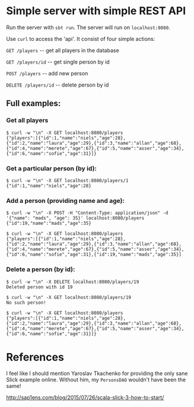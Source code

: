 # Simple server with simple REST API

Run the server with `sbt run`. The server will run on `localhost:8080`.

Use `curl` to access the 'api'. It consist of four simple actions:

`GET /players` -- get all players in the database

`GET /players/id` -- get single person by id

`POST /players` -- add new person

`DELETE /players/id` -- delete person by id

## Full examples:

### Get all players

```
$ curl -w "\n" -X GET localhost:8080/players
{"players":[{"id":1,"name":"niels","age":28},{"id":2,"name":"laura","age":29},{"id":3,"name":"allan","age":68},{"id":4,"name":"merete","age":67},{"id":5,"name":"asser","age":34},{"id":6,"name":"sofie","age":31}]}
```

### Get a particular person (by id):

```
$ curl -w "\n" -X GET localhost:8080/players/1
{"id":1,"name":"niels","age":28}
```

### Add a person (providing name and age):

```
$ curl -w "\n" -X POST -H "Content-Type: application/json" -d '{"name": "mads", "age": 35}' localhost:8080/players
{"id":19,"name":"mads","age":35}

$ curl -w "\n" -X GET localhost:8080/players
{"players":[{"id":1,"name":"niels","age":28},{"id":2,"name":"laura","age":29},{"id":3,"name":"allan","age":68},{"id":4,"name":"merete","age":67},{"id":5,"name":"asser","age":34},{"id":6,"name":"sofie","age":31},{"id":19,"name":"mads","age":35}]
```

### Delete a person (by id):

```
$ curl -w "\n" -X DELETE localhost:8080/players/19
Deleted person with id 19

$ curl -w "\n" -X GET localhost:8080/players/19
No such person!

$ curl -w "\n" -X GET localhost:8080/players
{"players":[{"id":1,"name":"niels","age":28},{"id":2,"name":"laura","age":29},{"id":3,"name":"allan","age":68},{"id":4,"name":"merete","age":67},{"id":5,"name":"asser","age":34},{"id":6,"name":"sofie","age":31}]}
```

# References

I feel like I should mention Yaroslav Tkachenko for providing the only sane
Slick example online. Without him, my `PersonsDAO` wouldn't have been the same!

http://sap1ens.com/blog/2015/07/26/scala-slick-3-how-to-start/

